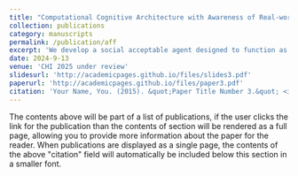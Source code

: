 ```yaml
---
title: "Computational Cognitive Architecture with Awareness of Real-world Contexts for Affordance-based Task Planning"
collection: publications
category: manuscripts
permalink: /publication/aff
excerpt: 'We develop a social acceptable agent designed to function as an assistant to humans in home settings. A knowledge graph is employed to model people's common sense understanding of affordance, with additional designs integrated to incorporate real-world context into consideration. The agent's strengths lie in its foundation on a computational cognitive architecture and its high level of transparency.'
date: 2024-9-13
venue: 'CHI 2025 under review'
slidesurl: 'http://academicpages.github.io/files/slides3.pdf'
paperurl: 'http://academicpages.github.io/files/paper3.pdf'
citation: 'Your Name, You. (2015). &quot;Paper Title Number 3.&quot; <i>Journal 1</i>. 1(3).'
---
```


The contents above will be part of a list of publications, if the user clicks the link for the publication than the contents of section will be rendered as a full page, allowing you to provide more information about the paper for the reader. When publications are displayed as a single page, the contents of the above "citation" field will automatically be included below this section in a smaller font.
